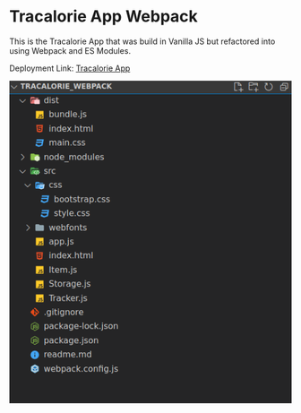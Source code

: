 # Tracalorie App Webpack

This is the Tracalorie App that was build in Vanilla JS but refactored into using Webpack and ES Modules.

Deployment Link: [Tracalorie App](https://lena-s98.github.io/tracalorie/)

![Screenshot of File Tree in VSCode](./src/css/img/tracalorie-with-webpack.png)
